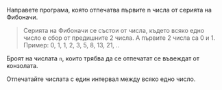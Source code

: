 Направете програма, която отпечатва първите n числа от серията на Фибоначи.

> Серията на Фибоначи се състои от числа, където всяко едно число е
> сбор от предишните 2 числа. А първите 2 числа са 0 и 1.
> Пример: 0, 1, 1, 2, 3, 5, 8, 13, 21, ..

Броят на числата `n`, които трябва да се отпечатат се въвеждат от конзолата.

Отпечатайте числата с един интервал между всяко едно число.